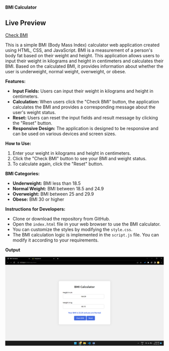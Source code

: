 **BMI Calculator**

## Live Preview
[Check BMI](https://afrozpawaskar.github.io/BMI_Calculator/)


This is a simple BMI (Body Mass Index) calculator web application created using HTML, CSS, and JavaScript. BMI is a measurement of a person's body fat based on their weight and height. This application allows users to input their weight in kilograms and height in centimeters and calculates their BMI. Based on the calculated BMI, it provides information about whether the user is underweight, normal weight, overweight, or obese.

**Features:**
- **Input Fields:** Users can input their weight in kilograms and height in centimeters.
- **Calculation:** When users click the "Check BMI" button, the application calculates the BMI and provides a corresponding message about the user's weight status.
- **Reset:** Users can reset the input fields and result message by clicking the "Reset" button.
- **Responsive Design:** The application is designed to be responsive and can be used on various devices and screen sizes.

**How to Use:**
1. Enter your weight in kilograms and height in centimeters.
2. Click the "Check BMI" button to see your BMI and weight status.
3. To calculate again, click the "Reset" button.

**BMI Categories:**
- **Underweight:** BMI less than 18.5
- **Normal Weight:** BMI between 18.5 and 24.9
- **Overweight:** BMI between 25 and 29.9
- **Obese:** BMI 30 or higher

**Instructions for Developers:**
- Clone or download the repository from GitHub.
- Open the `index.html` file in your web browser to use the BMI calculator.
- You can customize the styles by modifying the `style.css`.
- The BMI calculation logic is implemented in the `script.js` file. You can modify it according to your requirements.

**Output**

![BMI Calculator](Output.png)

